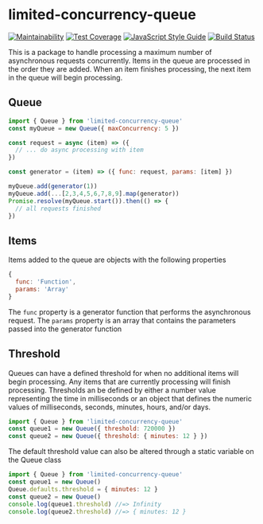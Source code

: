 # limited-concurrency-queue

[![Maintainability](https://api.codeclimate.com/v1/badges/595ec60efac64affa139/maintainability)](https://codeclimate.com/github/crispwaters/limited-concurrency-queue/maintainability) [![Test Coverage](https://api.codeclimate.com/v1/badges/595ec60efac64affa139/test_coverage)](https://codeclimate.com/github/crispwaters/limited-concurrency-queue/test_coverage) [![JavaScript Style Guide](https://img.shields.io/badge/code_style-standard-brightgreen.svg)](https://standardjs.com) [![Build Status](https://travis-ci.com/crispwaters/limited-concurrency-queue.svg?branch=main)](https://travis-ci.com/crispwaters/limited-concurrency-queue)

This is a package to handle processing a maximum number of asynchronous requests concurrently. Items in the queue are processed in the order they are added. When an item finishes processing, the next item in the queue will begin processing.

## Queue

```javascript
import { Queue } from 'limited-concurrency-queue'
const myQueue = new Queue({ maxConcurrency: 5 })

const request = async (item) => ({
  // ... do async processing with item
})

const generator = (item) => ({ func: request, params: [item] })

myQueue.add(generator(1))
myQueue.add(...[2,3,4,5,6,7,8,9].map(generator))
Promise.resolve(myQueue.start()).then(() => {
  // all requests finished
})
```

## Items

Items added to the queue are objects with the following properties

```javascript
{
  func: 'Function',
  params: 'Array'
}
```

The `func` property is a generator function that performs the asynchronous request. The `params` property is an array that contains the parameters passed into the generator function

## Threshold

Queues can have a defined threshold for when no additional items will begin processing. Any items that are currently processing will finish processing. Thresholds an be defined by either a number value representing the time in milliseconds or an object that defines the numeric values of milliseconds, seconds, minutes, hours, and/or days.

```javascript
import { Queue } from 'limited-concurrency-queue'
const queue1 = new Queue({ threshold: 720000 })
const queue2 = new Queue({ threshold: { minutes: 12 } })
```

The default threshold value can also be altered through a static variable on the Queue class

```javascript
import { Queue } from 'limited-concurrency-queue'
const queue1 = new Queue()
Queue.defaults.threshold = { minutes: 12 }
const queue2 = new Queue()
console.log(queue1.threshold) //=> Infinity
console.log(queue2.threshold) //=> { minutes: 12 }
```